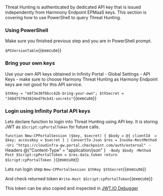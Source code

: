 Threat Hunting is authenticated by dedicated API key that is issued independently from Harmnony Endpoint EPMaaS keys.
This section is covering how to use PowerShell to query Threat Hunting.


### Using PowerShell

Make sure you finished previous step and you are in PowerShell prompt.

`$PSVersionTable`{{execute}}


### Bring your own keys

Use your own API keys obtained in Infinity Portal - Global Settings - API Keys - make sure to choose Harmony Threat Hunting as Harmony Endpoint keys are not good for this API service.

`$thKey = "e8f3e30f8bcc42b-bring-your-own"; $thSecret = "348d7579d3824ed79cb41-secrets"`{{execute}}


### Login using Infinity Portal API keys

Lets declare function to login into Threat Hunting using API key. It is storing JWT as `$Script:cpPortalToken` for future calls.

`function New-CPPortalSession ($key, $secret) {
    $body = @{
        clientId  = $key;
        accessKey = $secret
    } | ConvertTo-Json
    $res = Invoke-RestMethod -Uri "https://cloudinfra-gw.portal.checkpoint.com/auth/external" `
        -Headers @{"Content-Type" = "application/json" } `
        -Body $body -Method Post
    $Script:cpPortalToken = $res.data.token
    return $Script:cpPortalToken
}`{{execute}}

Lets run login step
`New-CPPortalSession $thKey $thSecret`{{execute}}

And check returned token
`Write-Host $Script:cpPortalToken`{{execute}}

This token can be also copied and inspected in [JWT.IO Debugger](https://jwt.io/#debugger-io)